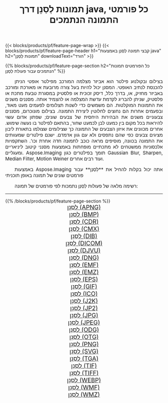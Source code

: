 ﻿---
title: תמונות לְסַנֵן דרך java, כל פורמטי התמונה הנתמכים 
weight: 3920
url: /he/java/filter/ 
lang: he
langdirlevel: 2
locales: zh-hans,ja,it,ru,de,es,fr,nl,id,lt,pl,pt,vi,tr,ko,zh-hant,ar,hi,th,sv,cs,uk,he
description: באמצעות Aspose.Imaging תוכל בקלות לְסַנֵן תמונות באמצעות java
---

{{< blocks/products/pf/feature-page-wrap >}}
{{< blocks/products/pf/feature-page-header h1="קבצי תמונה לְסַנֵן באמצעות java" h2="תמונות לְסַנֵן" downloadText="הורד" >}}


{{% blocks/products/pf/feature-page-section  h2="כל הפורמטים  תמונות הנתמכים עבור פעולת לְסַנֵן" %}}
<p align="justify" style="text-indent:2em;font-size:15px;">
בצילום ובקולנוע פילטר הוא אביזר מצלמה המורכב מפילטר אופטי הניתן להכנסת לנתיב האופטי. המסנן יכול להיות בעל צורה מרובעת או מאורכת ומורכב באביזר מחזיק, או, בדרך כלל, דיסק זכוכית או פלסטיק במסגרת טבעת מתכת או פלסטיק, שניתן להבריג לקדמת עדשת המצלמה או להצמיד אותה. מסננים משנים את התמונות המוקלטות. הם משמשים כדי לשנות תצלומים לפעמים מעט מאוד, ובפעמים אחרות הם נחוצים לחלוטין ליצירת התמונה. בצילום מונוכרום, מסננים צבעוניים משנים את הבהירות היחסית של צבעים שונים; שפתון אדום עשוי להיראות בכל מקום בין כמעט לבן לכמעט שחור, בהתאם לפילטר בו נעשה שימוש. אחרים מכוונים את איזון הצבעים של התמונה כך שצילומים שצולמו בתאורת ליבון מציגים צבעים כפי שהם נתפסים ולא עם גוון אדמדם. ישנם פילטרים שמעוותים את התמונה בכוונה, מוסיפים מראה כוכב לתמונה חדה אחרת וכו'. השתקפויות אלכסוניות ממשטחים לא מתכתיים מופחתות באמצעות מסנני קיטוב ליניאריים ומעגליים. Aspose.Imaging תומך בפילטרים כגון Gaussian Blur, Sharpen, Median Filter, Motion Weiner ועוד רבים אחרים.
</p>
<p align="justify" style="text-indent:2em;font-size:15px;">
באמצעות Aspose.Imaging אתה יכול בקלות להחיל את **לְסַנֵן** עבור פורמטים שונים של תמונה באופן תוכניתי
</p>
<p align="justify" style="text-indent:2em;font-size:15px;">
רשימה מלאה של פעולות לְסַנֵן נתמכות לפי פורמטים של תמונה:
</p>
<hr/>
{{% /blocks/products/pf/feature-page-section %}}
<div class="container-fluid productfamilypage bg-gray">
    <div class="convertypes bg-gray agp-content section">
        <div class="container">
		<div class="row other-converters" style="gap: 10px;font-size: 19px;text-align:center;">
		    <div class='col-md-2 other-converter remove-lp remove-rp'><a href="/imaging/he/java/filter/apng/" style="padding:15px;">לְסַנֵן (APNG)</a></div><div class='col-md-2 other-converter remove-lp remove-rp'><a href="/imaging/he/java/filter/bmp/" style="padding:15px;">לְסַנֵן (BMP)</a></div><div class='col-md-2 other-converter remove-lp remove-rp'><a href="/imaging/he/java/filter/cdr/" style="padding:15px;">לְסַנֵן (CDR)</a></div><div class='col-md-2 other-converter remove-lp remove-rp'><a href="/imaging/he/java/filter/cmx/" style="padding:15px;">לְסַנֵן (CMX)</a></div><div class='col-md-2 other-converter remove-lp remove-rp'><a href="/imaging/he/java/filter/dib/" style="padding:15px;">לְסַנֵן (DIB)</a></div><div class='col-md-2 other-converter remove-lp remove-rp'><a href="/imaging/he/java/filter/dicom/" style="padding:15px;">לְסַנֵן (DICOM)</a></div><div class='col-md-2 other-converter remove-lp remove-rp'><a href="/imaging/he/java/filter/djvu/" style="padding:15px;">לְסַנֵן (DJVU)</a></div><div class='col-md-2 other-converter remove-lp remove-rp'><a href="/imaging/he/java/filter/dng/" style="padding:15px;">לְסַנֵן (DNG)</a></div><div class='col-md-2 other-converter remove-lp remove-rp'><a href="/imaging/he/java/filter/emf/" style="padding:15px;">לְסַנֵן (EMF)</a></div><div class='col-md-2 other-converter remove-lp remove-rp'><a href="/imaging/he/java/filter/emz/" style="padding:15px;">לְסַנֵן (EMZ)</a></div><div class='col-md-2 other-converter remove-lp remove-rp'><a href="/imaging/he/java/filter/eps/" style="padding:15px;">לְסַנֵן (EPS)</a></div><div class='col-md-2 other-converter remove-lp remove-rp'><a href="/imaging/he/java/filter/gif/" style="padding:15px;">לְסַנֵן (GIF)</a></div><div class='col-md-2 other-converter remove-lp remove-rp'><a href="/imaging/he/java/filter/ico/" style="padding:15px;">לְסַנֵן (ICO)</a></div><div class='col-md-2 other-converter remove-lp remove-rp'><a href="/imaging/he/java/filter/j2k/" style="padding:15px;">לְסַנֵן (J2K)</a></div><div class='col-md-2 other-converter remove-lp remove-rp'><a href="/imaging/he/java/filter/jp2/" style="padding:15px;">לְסַנֵן (JP2)</a></div><div class='col-md-2 other-converter remove-lp remove-rp'><a href="/imaging/he/java/filter/jpg/" style="padding:15px;">לְסַנֵן (JPG)</a></div><div class='col-md-2 other-converter remove-lp remove-rp'><a href="/imaging/he/java/filter/jpeg/" style="padding:15px;">לְסַנֵן (JPEG)</a></div><div class='col-md-2 other-converter remove-lp remove-rp'><a href="/imaging/he/java/filter/odg/" style="padding:15px;">לְסַנֵן (ODG)</a></div><div class='col-md-2 other-converter remove-lp remove-rp'><a href="/imaging/he/java/filter/otg/" style="padding:15px;">לְסַנֵן (OTG)</a></div><div class='col-md-2 other-converter remove-lp remove-rp'><a href="/imaging/he/java/filter/png/" style="padding:15px;">לְסַנֵן (PNG)</a></div><div class='col-md-2 other-converter remove-lp remove-rp'><a href="/imaging/he/java/filter/svg/" style="padding:15px;">לְסַנֵן (SVG)</a></div><div class='col-md-2 other-converter remove-lp remove-rp'><a href="/imaging/he/java/filter/tga/" style="padding:15px;">לְסַנֵן (TGA)</a></div><div class='col-md-2 other-converter remove-lp remove-rp'><a href="/imaging/he/java/filter/tif/" style="padding:15px;">לְסַנֵן (TIF)</a></div><div class='col-md-2 other-converter remove-lp remove-rp'><a href="/imaging/he/java/filter/tiff/" style="padding:15px;">לְסַנֵן (TIFF)</a></div><div class='col-md-2 other-converter remove-lp remove-rp'><a href="/imaging/he/java/filter/webp/" style="padding:15px;">לְסַנֵן (WEBP)</a></div><div class='col-md-2 other-converter remove-lp remove-rp'><a href="/imaging/he/java/filter/wmf/" style="padding:15px;">לְסַנֵן (WMF)</a></div><div class='col-md-2 other-converter remove-lp remove-rp'><a href="/imaging/he/java/filter/wmz/" style="padding:15px;">לְסַנֵן (WMZ)</a></div>
                </div>
        </div>
    </div>
</div>
<br/>
